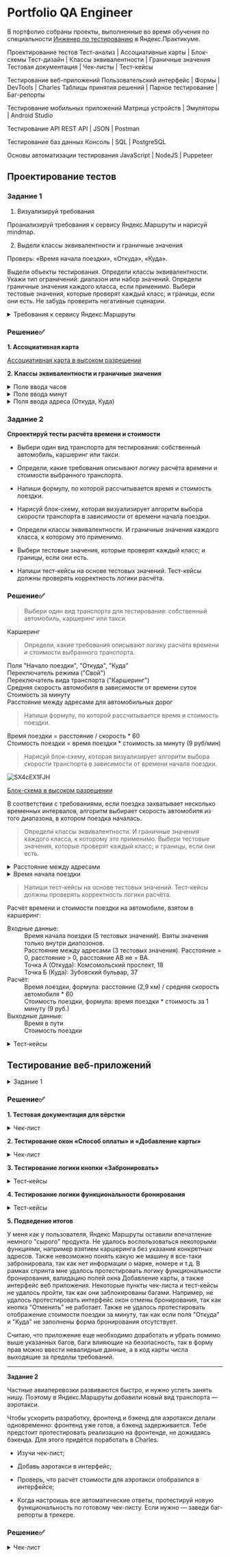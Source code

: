 # Portfolio QA Engineer 
В портфолио собраны проекты, выполненные во время обучения по специальности [Инженер по тестированию](https://practicum.yandex.ru/qa-engineer/) в Яндекс.Практикуме.

Проектирование тестов
        Тест-анализ | Ассоциативные карты | Блок-схемы
        Тест-дизайн | Классы эквивалентности | Граничные значения
        Тестовая документация | Чек-листы | Тест-кейсы

Тестирование веб-приложений
        Пользовательский интерфейс | Формы | DevTools | Charles
        Таблицы принятия решений | Парное тестирование | Баг-репорты

Тестирование мобильных приложений
        Матрица устройств | Эмуляторы | Android Studio

Тестирование API
        REST API | JSON | Postman

Тестирование баз данных
        Консоль | SQL | PostgreSQL

Основы автоматизации тестирования
        JavaScript | NodeJS | Puppeteer
        
## Проектирование тестов

### Задание 1
1. Визуализируй требования

Проанализируй требования к сервису Яндекс.Маршруты и нарисуй mindmap.

2. Выдели классы эквивалентности и граничные значения

Проверь: «Время начала поездки», «Откуда», «Куда».

Выдели объекты тестирования.
Определи классы эквивалентности. Укажи тип ограничений: диапазон или набор значений.
Определи граничные значения каждого класса, если применимо.
Выбери тестовые значения, которые проверят каждый класс; и границы, если они есть.
Не забудь проверить негативные сценарии.
<details><summary>Требования к сервису Яндекс.Маршруты</summary>

******

Яндекс.Маршруты — сервис, который строит маршруты для транспорта разных видов. Рассчитывает время и стоимость поездки.

**Интерфейс**

В интерфейсе есть поля «Время начала поездки», «Откуда», «Куда». Переключатели режимов маршрута: оптимальный, быстрый и свой, а также переключатели видов транспорта: свой автомобиль, каршеринг, такси, самокат, велосипед и пешком.

Пользователь вводит время отправления. Чтобы построить маршрут, нужно ввести улицу и номер дома в поля «Откуда» и «Куда». В начале и конце адреса могут быть пробелы: они допустимы, но при снятии фокуса система удалит их.

**Описание работы интерфейса**

В стартовом состоянии поля «Время начала поездки», «Откуда» и «Куда» пустые. Режимы маршрутов «Оптимальный», «Быстрый и «Свой» не выбраны; панель переключения видов транспорта неактивна.

**Логика работы полей «Откуда» и «Куда»**

Если поля адреса заполнены корректно, на карте отображаются точки А и В. Если поле «Откуда» заполнено некорректно, точка А не отображается. Если поле «Куда» заполнено некорректно, точка В не отображается. При некорректном значении поле подсвечивается красным; появляется сообщение об ошибке.

Примеры тестовых адресов есть в таблице.

**Режим «Оптимальный» и «Быстрый»**

Если выбрать режим «Оптимальный» или «Быстрый», система автоматически назначит вид транспорта; построится маршрут; отобразится время и стоимость поездки. Выбрать транспорт в этих режимах нельзя — панель видов транспорта неактивна.

**Режим «Свой»**

Если выбрать режим «Свой», панель видов транспорта активна — можно переключать. Под каждый вид транспорта строится маршрут; рассчитывается время и стоимость поездки.

Если сменить вид транспорта или поменять значение в любом поле, маршрут перестроится; время и стоимость поездки пересчитается.

**Ограничения**

| Элементы системы    | Требования         |         
| -------------           |:------------------ | 
| Поле ввода часов        | Формат 24 часа. Нули перед однозначным числом обязательны. Корректны только целые числа от 0 до 23 включительно. При некорректном вводе подсвечивается красным, ошибка «Вы ввели некорректное время».| 
| Поле ввода минут        | Только целые числа. Нули перед однозначным числом обязательны. При некорректном вводе подсвечивается красным, ошибка «Вы ввели некорректное время».| 
| Поле ввода адреса       | Только русские буквы, цифры, пробел, тире, точка, запятая. Длина не более 50 символов. Пробелы до и после адреса удаляются при снятии фокуса. При некорректном вводе подсвечивается красным, ошибка «Вы ввели некорректный адрес». |  
| Переключатели режима    | Оптимальный, Быстрый и Свой. Состояние каждого переключателя — активен, выбран.  |
| Переключатели видов транспорта   | Пешком, самокат, велосипед, каршеринг, такси, собственный автомобиль. Состояние каждого переключателя — активен, неактивен, выбран.  |

**Макеты**

![image](https://user-images.githubusercontent.com/115216040/208859806-ecf4f01c-8a40-4383-901b-eb735727c6d2.png)

![image](https://user-images.githubusercontent.com/115216040/208859898-d2149905-f7e2-4c79-b4b6-c1afe180d61a.png)

**Логика расчета**

Система получает данные о начале поездки, точке А и точке В. После этого рассчитывает продолжительность и стоимость поездки по определённому алгоритму.

![image](https://user-images.githubusercontent.com/115216040/208860045-f5f66ebe-f361-4908-8838-422f0658fbea.png)

Расстояние, скорость и стоимость за минуту или километр можно получить из таблиц. Этих данных достаточно, чтобы рассчитать время и стоимость поездки для каждого вида транспорта.

|Вид транспорта	 |Как расчитать время	|Стоимость на км|
|:---------------|:-------------------|:-----------------|
|Пешком	         |Средняя скорость 4 км/ч	|0 р / км|
|Шеринг самокатов	|Средняя скорость	|10 км/ч|
|Шеринг велосипедов|	Средняя скорость|	12 км/ч|
|Каршеринг| см. Таблицу «Средняя скорость автомобиля»	|9 р / мин|
|Такси| см. Таблицу «Средняя скорость такси»|	11 р / мин|
|Собственное авто|	см. Таблицу «Средняя скорость автомобиля»| 20 р / км|

Средняя скорость автомобиля

|Время суток	|Средняя скорость автомобиля|
|:------------|:--------------------------|
|00:01-08:00| 45 км/ч|
|08:01-12:00|	30 км/ч|
|12:01-18:00|	40 км/ч|
|18:01-22:00|	25 км/ч|
|22:01-00:00|	45 км/ч|

Средняя скорость такси с учётом движения по выделенным полосам

|Время суток	|Средняя скорость такси|
|:------------|:---------------------|
|00:01-08:00	|50 км/ч|
|08:01-12:00	|35 км/ч|
|12:01-18:00	|42 км/ч|
|18:01-22:00	|30 км/ч|
|22:01-00:00	|50 км/ч|

Матрица расстояний между адресами для автомобильных дорог, в километрах

|Адрес|	Усачева, 3	|Комсомольский проспект, 18	|Зубовский бульвар, 37	|М. Пироговская, 25	|Хамовнический Вал, 34	|Фрунзенская набережная, 46	|3-я Фрунзенская улица, 12|
|:----|:------------|:--------------------------|:----------------------|:------------------|:----------------------|:--------------------------|:-----------------------|
|Усачева, 3|	0|	1,4|	1,5|	0,89|	2,6|	2,6|	2,6|
|Комсомольский проспект, 18|	1,4|	0	|2,9|	2,3|	2,3|	2,3|	2,3|
|Зубовский бульвар, 37|	1,4|	1,5|	0|	1,9|	3,8|	3|	3,3|
|М. Пироговская, 25|	1,5|	3|	2,4|	0|	1,2|	3,4|	2,3|
|Хамовнический Вал, 34|	1,5|	3,7|	3,7|	1,2|	0|	1,7|	1,7|
|Фрунзенская набережная, 46|	3,2|	3,9|	4,7|	2,7|	1,7|	0|	2,2|
|3-я Фрунзенская улица, 12|	1,4|	2,4|	3,5|	2,3|	1,4|	1,3|	0|

Матрица расстояний между адресами для пешеходов, в километрах

|Адрес|	Усачева, 3	|Комсомольский проспект, 18	|Зубовский бульвар, 37	|М. Пироговская, 25	|Хамовнический Вал, 34	|Фрунзенская набережная, 46	|3-я Фрунзенская улица, 12|
|:----|:------------|:--------------------------|:----------------------|:------------------|:----------------------|:--------------------------|:-----------------------|
|Усачева, 3|	0|	0,96|	1,4|	0,91|	1,4|	1,7|	1,1|
|Комсомольский проспект, 18|	1|	0	|1,3|	1,9|	2|	1,7|	1,2|
|Зубовский бульвар, 37|	1,4|	1,3|	0|	1,9|	2,7|	2,7|	2,3|
|М. Пироговская, 25|	0,91|	1,9|	1,9|	0|	0,75|	1,5|	1,2|
|Хамовнический Вал, 34|	1,4|	2|	2,7|	0,75|	0|	1,4|	1,2|
|Фрунзенская набережная, 46|	1,7|	1,7|	2,7|	1,5|	1,4|	0|	0,57|
|3-я Фрунзенская улица, 12|	1,1|	1,2|	2,3|	1,2|	1,2|	0,57|	0|

Обрати внимание: для подсчёта времени и стоимости маршрута тебе доступны таблицы со скоростью движения разных видов транспорта. Они показывают скорость движения автомобиля в разное время суток. Если ты берёшь такие тестовые значения, что поездка захватывает несколько временных интервалов, алгоритм выбирает скорость автомобиля из того диапазона, в котором поездка началась.

![image](https://user-images.githubusercontent.com/115216040/208866691-a473a31a-95e2-409d-9e6b-7e5d8ba9f0fe.png)

***
</details>

### Решение:white_check_mark:

**1. Ассоциативная карта**

[Ассоциативная карта в высоком разрешении](https://miro.com/app/board/uXjVPPRjZYw=/?share_link_id=798311942070)

**2. Классы эквивалентности и граничные значения** 

<details><summary>Поле ввода часов</summary>

**************

Вводимые значения 

| Название класса       | Границы               | Тестовые данные внутри класса| Тестовые данные на границах|
| :---------------------|:----------------------|:-----------------------------|:---------------------------|
| Целые числа от 0 до 9 | 0, 9                  |5                             | 0 <br/> 9 <br/> -1 <br/> 1 <br/> 8 <br/> 10|
| Целые числа от 10 до 23| 10, 23               |16                            |~~10~~ <br/> 23 <br/> ~~9~~ <br/> 11 <br/> 22 <br/> ~~24~~  |
| Целые числа от 24     | 24                    |57                            |24 <br/> ~~23~~ <br/> 25    |

Длина поля 

| Название класса       | Границы               | Тестовые данные внутри класса| Тестовые данные на границах|
| :---------------------|:----------------------|:-----------------------------|:---------------------------|
| 0  символов           |                       |пустой ввод                   | ~~0 символов - пустой ввод~~ <br/> ~~1 символ - 5~~|
| 1-2 символа           | 1, 2                   |~~2 символа - 15~~                | ~~0 символов - пустой ввод~~ <br/> ~~1 символ - 9~~ <br/> ~~2 символа - 15~~ <br/> ~~3 символа -123~~|
| 3 и более символов    | 3                     |25 символов - 1234567891234567891234567|3 символа -123 <br/> ~~2 символа - 15~~ <br/> 4 символа - 1234|

Обязательность заполнения

| Название класса       | Границы               | Тестовые данные внутри класса| Тестовые данные на границах|
| :---------------------|:----------------------|:-----------------------------|:---------------------------|
| Поле заполнено        |                       |~~16~~                            |                            |
| Поле не заполнено     |                       |~~пустой ввод~~                   |                            |

Негативные проверки

| Название класса       | Тестовые данные внутри класса| 
| :---------------------|:-----------------------------|
| Спец.символы          |@                             |                            
| Буквы                 |два                           |                            
| Дробные числа с запятой|1,5                            |                            
| Дробные числа с точкой |2.2                            |                          
| Дробные числа через /|1/6                           |      
| Отрицательные числа|~~-1~~                          |      


~~Зачёркнутые~~ значения - оптимизация проверок
</details>

<details><summary>Поле ввода минут</summary>

**************

Вводимые значения 

| Название класса       | Границы               | Тестовые данные внутри класса| Тестовые данные на границах|
| :---------------------|:----------------------|:-----------------------------|:---------------------------|
| Целые числа от 0 до 9 | 0, 9                  |5                             | 0 <br/> 9 <br/> -1 <br/> 1 <br/> 8 <br/> 10|
| Целые числа от 10 до 59| 10, 59               |45                           |~~10~~ <br/> 59 <br/> ~~9~~ <br/> 11 <br/> 58 <br/> ~~60~~  |
| Целые числа от 60     | 60                    |85                          |60 <br/> ~~59~~ <br/> 61    |

Длина поля 

| Название класса       | Границы               | Тестовые данные внутри класса| Тестовые данные на границах|
| :---------------------|:----------------------|:-----------------------------|:---------------------------|
| 0  символов           |                       |пустой ввод                   | ~~0 символов - пустой ввод~~ <br/> ~~1 символ - 5~~|
| 1-2 символа           | 1, 2                   |~~2 символа - 35~~                | ~~0 символов - пустой ввод~~ <br/> ~~1 символ - 9~~ <br/> ~~2 символа - 15~~ <br/> ~~3 символа -123~~|
| 3 и более символов    | 3                     |25 символов - 1234567891234567891234567|3 символа -153 <br/> ~~2 символа - 15~~ <br/> 4 символа - 1534|

Обязательность заполнения

| Название класса       | Границы               | Тестовые данные внутри класса| Тестовые данные на границах|
| :---------------------|:----------------------|:-----------------------------|:---------------------------|
| Поле заполнено        |                       |~~15~~                            |                            |
| Поле не заполнено     |                       |~~пустой ввод~~                   |                            |

Негативные проверки

| Название класса       | Тестовые данные внутри класса| 
| :---------------------|:-----------------------------|
| Спец.символы          |@                             |                            
| Буквы                 |два                            |                            
| Дробные числа с запятой|1,5                            |                            
| Дробные числа с точкой |2.2                            |                          
| Дробные числа через /|1/6                           |   
| Отрицательные значения|~~-5~~                           | 

~~Зачёркнутые~~ значения - оптимизация проверок
</details>
<details><summary>Поля ввода адреса (Откуда, Куда)</summary>

*************

Вводимые значения

| Название класса       | Границы               | Тестовые данные внутри класса| Тестовые данные на границах|
| :---------------------|:----------------------|:-----------------------------|:---------------------------|
| Строка с русскими буквами |                  |Ленина                             | |
| Строка с цифрами          |                  |Ленина12                          | |
| Строка с точкой           |                  |Ленина.                        |  |
| Строка с тире           |                  |Ленина-                      |  |
| Строка с запятой           |                  |Ленина,                     |  |
| Строка с пробелом в начале          |                  |" Ленина"                        |  |
| Строка с пробелом в конце          |                  |"Ленина "                        |  |
| Строка с пробелом в середине          |                  |Ленина Ленина                      |  |
| Строка с буквами другого алфавита         |                  |Lenina                      |  |
| Строка с неразрешенными спец.символами          |                  |Ленина@                        |  |
| Строка с дробью         |                  |Ленина1/2                       |  |
| Пустая строка         |                  |пустой ввод                        |  |
| Строка заполненная пробелами          |                  |"   "                        |  |

Длина поля

| Название класса       | Границы               | Тестовые данные внутри класса| Тестовые данные на границах|
| :---------------------|:----------------------|:-----------------------------|:---------------------------|
| от 1 до 50  символов           | 1, 50                     |~~6 символов - Ленина~~                 | 1 символ - Л <br/> 50 символов - ЛенинаЛенинаЛенинаЛенинаЛенинаЛенинаЛенинаЛенинаЛе <br/> ~~0 символов - пустой ввод~~ <br/> 2 символа - Ле <br/> 49 символов - ЛенинаЛенинаЛенинаЛенинаЛенинаЛенинаЛенинаЛенинаЛ <br/> 51 символ - ЛенинаЛенинаЛенинаЛенинаЛенинаЛенинаЛенинаЛенинаЛен|
| 51 символ и более          | 51                   |60 символов - ЛенинаЛенинаЛенинаЛенинаЛенинаЛенинаЛенинаЛенинаЛенинаЛенина|~~51 символ - ЛенинаЛенинаЛенинаЛенинаЛенинаЛенинаЛенинаЛенинаЛен~~ <br/> ~~50 символов - ЛенинаЛенинаЛенинаЛенинаЛенинаЛенинаЛенинаЛенинаЛе~~ <br/> 52 символа - ЛенинаЛенинаЛенинаЛенинаЛенинаЛенинаЛенинаЛенинаЛени|
| 0 символов    |                    |~~0 символов - пустой ввод~~||

Обязательность заполнения

| Название класса       | Границы               | Тестовые данные внутри класса| Тестовые данные на границах|
| :---------------------|:----------------------|:-----------------------------|:---------------------------|
| Поле заполнено        |                       |~~Ленина~~                            |                            |
| Поле не заполнено     |                       |~~пустой ввод~~                   |                            |

~~Зачёркнутые~~ значения - оптимизация проверок
</details>

### Задание 2

**Спроектируй тесты расчёта времени и стоимости**

* Выбери один вид транспорта для тестирования: собственный автомобиль, каршеринг или такси. <br/>
* Определи, какие требования описывают логику расчёта времени и стоимости выбранного транспорта. <br/>
* Напиши формулу, по которой рассчитывается время и стоимость поездки.

* Нарисуй блок-схему, которая визуализирует алгоритм выбора скорости транспорта в зависимости от времени начала поездки.

* Определи классы эквивалентности. И граничные значения каждого класса, к которому это применимо.

* Выбери тестовые значения, которые проверят каждый класс; и границы, если они есть.

* Напиши тест-кейсы на основе тестовых значений. Тест-кейсы должны проверять корректность логики расчёта.

### Решение:white_check_mark:

> Выбери один вид транспорта для тестирования: собственный автомобиль, каршеринг или такси.

Каршеринг

> Определи, какие требования описывают логику расчёта времени и стоимости выбранного транспорта.

Поля "Начало поездки", "Откуда", "Куда" <br/>
Переключатель режима ("Свой") <br/>
Переключатель вида транспорта ("Каршеринг") <br/>
Средняя скорость автомобиля в зависимости от времени суток <br/>
Стоимость за минуту <br/>
Расстояние между адресами для автомобильных дорог

> Напиши формулу, по которой рассчитывается время и стоимость поездки. 

Время поездки = расстояние / скорость * 60 <br/>
Стоимость поездки = время поездки * стоимость за минуту (9 руб/мин)

> Нарисуй блок-схему, которая визуализирует алгоритм выбора скорости транспорта в зависимости от времени начала поездки.

![SX4cEX1FJH](https://user-images.githubusercontent.com/115216040/208908005-668f5530-b5b8-4f19-814c-e4ec5ec4ff73.png)

[Блок-схема в высоком разрешении](https://miro.com/app/board/uXjVPOvxRY8=/?share_link_id=68226853060)

В соответствии с требованиями, если поездка захватывает несколько временных интервалов, алгоритм выбирает скорость автомобиля из того диапазона, в котором поездка началась.

> Определи классы эквивалентности. И граничные значения каждого класса, к которому это применимо. Выбери тестовые значения, которые проверят каждый класс; и границы, если они есть.

<details><summary>Расстояние между адресами</summary>

| Название класса       | Границы               | Тестовые данные внутри класса| Тестовые данные на границах|
| :---------------------|:----------------------|:-----------------------------|:---------------------------|
| Расстояние > 0 и <br/> AB не = BA |               |Комсомольский проспект, 18 - Зубовский бульвар, 37 <br/> Зубовский бульвар, 37 - Комсомольский проспект, 18                          | |
|Расстояние = 0|                |Зубовский бульвар, 37 - Зубовский бульвар, 37                          | |

</details>

<details><summary>Время начала поездки</summary>

| Название класса       | Границы               | Тестовые данные внутри класса| Тестовые данные на границах|
| :---------------------|:----------------------|:-----------------------------|:---------------------------|
| 00:01 - 08:00 |   [00:01; 08:00]               |04:15                            |00:01 <br/> 08:00 <br/> 00:00 <br/> 00:02 <br/> 07:59 <br/> ~~08:01~~ |
| 08:01 - 12:00         | [08:01; 12:00]                 |10:30                          | 08:01 <br/> 12:00 <br/> ~~08:00~~ <br/> 08:02 <br/> 11:59 <br/> 12:01|
| 12:01-18:00         |  [12:01; 18:00]                |16:45                        |~~12:01~~ <br/> 18:00 <br/> ~~12:00~~ <br/> 12:02 <br/> 17:59 <br/> 18:01 |
| 18:01-22:00          |  [18:01; 22:00]                |20:05                     |~~18:01~~ <br/> ~~22:00~~ <br/> ~~18:00~~ <br/> 18:02 <br/> 21:59 <br/> 22:01  |
| 22:01-00:00          | [22:01; 00:00]             |23:15                     |~~22:01~~ <br/> ~~00:00~~ <br/> 22:00 <br/> 22:02 <br/> 23:59 <br/> ~~00:01~~ |

~~Зачёркнутые~~ значения - оптимизация проверок

</details> 

> Напиши тест-кейсы на основе тестовых значений. Тест-кейсы должны проверять корректность логики расчёта.

Расчёт времени и стоимости поездки на автомобиле, взятом в каршеринг:
   
   <dl>
  <dt>Входные данные:</dt>
  <dd>Время начала поездки (5 тестовых значений). Взяты значения только внутри диапозонов. <br/>
   Расстояние между адресами (3 тестовых значения). Расстояние = 0, расстояние > 0, расстояние AB не = BA. <br/>
   Точка А (Откуда): Комсомольский проспект, 18 <br/>
   Точка Б (Куда): Зубовский бульвар, 37 <br/> </dd>

  <dt>Расчёт:</dt>
  <dd>Время поездки, формула: расстояние (2,9 км) / средняя скорость автомобиля * 60 <br/>
   Стоимость поездки, формула: время поездки * стоимость за 1 минуту (9 руб.)</dd>
   
   <dt>Выходные данные: </dt>
  <dd>Время в пути <br/>
   Стоимость поездки</dd>
</dl>

   
<details><summary>Тест-кейсы</summary>

| id тест-кейса | Название тест-кейса| Предусловия | Описание шагов | ОР                        | 
|:------------- |:------------------|:-------------|:-----------------|:-------------------------|
| t-1| Время движения и стоимость поездки автомобиля, взятого в каршеринг, в Яндекс.Маршрутах при времени начала движения - 18:01-22:00 |Открыть сервис Яндекс.Маршруты| 1. Ввести время начала поездки - 20:05 <br/> 2. Ввести в поле "Откуда" Комсомольский проспект, 18 <br/> 3. Ввести в поле "Куда" Зубовский бульвар, 37 <br/> 4. Выбрать маршрут "Свой" <br/> 5. Выбрать вид транспорта "Каршеринг" |На экране отображается: <br/> Время движения - 7 минут; <br/> Стоимость поездки - 63 руб.
|t-2     |Время движения и стоимость поездки автомобиля, взятого в каршеринг, в Яндекс.Маршрутах при времени начала движения - 22:01 - 00:00 | Открыть сервис Яндекс.Маршруты |1. Ввести время начала поездки - 23:15 <br/> 2. Ввести в поле "Откуда" Комсомольский проспект, 18 <br/> 3. Ввести в поле "Куда" Зубовский бульвар, 37 <br/> 4. Выбрать маршрут "Свой" <br/> 5. Выбрать вид транспорта "Каршеринг"|На экране отображается: <br/> Время движения - 4 минуты; <br/> Стоимость поездки - 36 руб.|
| t-3| Время движения и стоимость поездки автомобиля, взятого в каршеринг, в Яндекс.Маршрутах при времени начала движения - 00:01 - 08:00 |Открыть сервис Яндекс.Маршруты| 1. Ввести время начала поездки - 04:15 <br/> 2. Ввести в поле "Откуда" Комсомольский проспект, 18 <br/> 3. Ввести в поле "Куда" Зубовский бульвар, 37 <br/> 4. Выбрать маршрут "Свой" <br/> 5. Выбрать вид транспорта "Каршеринг" |На экране отображается: <br/> Время движения - 4 минуты; <br/> Стоимость поездки - 36 руб.|
| t-4| Время движения и стоимость поездки автомобиля, взятого в каршеринг, в Яндекс.Маршрутах при времени начала движения - 08:01 - 12:00 |Открыть сервис Яндекс.Маршруты| 1. Ввести время начала поездки - 10:30 <br/> 2. Ввести в поле "Откуда" Комсомольский проспект, 18 <br/> 3. Ввести в поле "Куда" Зубовский бульвар, 37 <br/> 4. Выбрать маршрут "Свой" <br/> 5. Выбрать вид транспорта "Каршеринг" |На экране отображается: <br/> Время движения - 6 минут; <br/> Стоимость поездки - 54 руб.|
| t-5| Время движения и стоимость поездки автомобиля, взятого в каршеринг, в Яндекс.Маршрутах при времени начала движения - 12:01 - 18:00 |Открыть сервис Яндекс.Маршруты| 1. Ввести время начала поездки - 20:05 <br/> 2. Ввести в поле "Откуда" Комсомольский проспект, 18 <br/> 3. Ввести в поле "Куда" Зубовский бульвар, 37 <br/> 4. Выбрать маршрут "Свой" <br/> 5. Выбрать вид транспорта "Каршеринг" |На экране отображается: <br/> Время движения - 5 минут; <br/> Стоимость поездки - 45 руб.|
| t-6| Время движения и стоимость поездки автомобиля, взятого в каршеринг, в Яндекс.Маршрутах при указании в полях "Откуда" и "Куда" одного и того же адреса |Открыть сервис Яндекс.Маршруты| 1. Ввести время начала поездки - 20:05 <br/> 2. Ввести в поле "Откуда" Зубовский бульвар, 37 <br/> 3. Ввести в поле "Куда" Зубовский бульвар, 37 <br/> 4. Выбрать маршрут "Свой" <br/> 5. Выбрать вид транспорта "Каршеринг" |На экране отображается: <br/> Время движения - 0 минут; <br/> Стоимость поездки - 0 руб.|
| t-7| Время движения и стоимость поездки автомобиля, взятого в каршеринг, в Яндекс.Маршрутах при перемене местами значений в полях "Откуда" и "Куда", в случаях, когда расстояние туда и обратно не совпадают |Открыть сервис Яндекс.Маршруты| 1. Ввести время начала поездки - 20:05 <br/> 2. Ввести в поле "Откуда" Зубовский бульвар, 37 <br/> 3. Ввести в поле "Куда" Комсомольский проспект, 18 <br/> 4. Выбрать маршрут "Свой" <br/> 5. Выбрать вид транспорта "Каршеринг" |На экране отображается: <br/> Время движения - 4 минуты; <br/> Стоимость поездки - 36 руб.|
</details>

## Тестирование веб-приложений

<details><summary>Задание 1</summary>


**1. Проанализируй [макеты](https://www.figma.com/file/42mNwme0cBfZwNZUIcN1mh/%D0%AF%D0%BD%D0%B4%D0%B5%D0%BA%D1%81.%D0%9C%D0%B0%D1%80%D1%88%D1%80%D1%83%D1%82%D1%8B?node-id=2%3A18586) и [требования](https://praktikum.notion.site/07f02ccc272e494db6501def032e9258) к каршерингу.**

Если требования и макеты не сходятся — ориентируйся на требования.

**2. Подготовь тестовую документацию, чтобы проверить вёрстку формы бронирования и навигационной карты.**

Внимательно изучи макеты каршеринга в Figma — вкладка «Marshruti car sharing».
        
Составь чек-лист, по которому будешь тестировать вёрстку формы бронирования и навигационной карты.

Выбери только один тариф. Например, «Роскошный».

Валидацию полей, а также вёрстку окон «Добавление прав», «Способ оплаты», «Добавление карты» тестировать не нужно.

**3. Подготовь тестовую документацию, чтобы проверить логику работы.**

Проанализируй требования к функциональности каршеринга.
        
Составь чек-лист, по которому будешь проверять функциональность окон «Способ оплаты» и «Добавление карты». 

Подготовь тест-кейсы:
        
* На логику работы кнопки «Забронировать» — см. пункт требований «Кнопка “Забронировать”».
        
* На логику функциональности бронирования — см. пункт требований «Бронь машины»
        
> Обрати внимание:

* На кнопке «Забронировать» указаны расстояние и время в пути. Например: «Маршрут составит 3 км и займёт 4 мин». Тебе не нужно проверять, правильно ли рассчитаны эти данные.
* Таймер, который отсчитывает время бесплатного ожидания, тестировать также не нужно.

**4. Протестируй приложение и заведи баг-репорты**

Протестируй функциональность каршеринга по чек-листам и тест-кейсам, которые тебе удалось спроектировать ранее. Времени на проверку осталось мало, поэтому используй только две конфигурации окружения:
        
* Яндекс.Браузер при разрешении экрана 800x600;
* Firefox при разрешении экрана 1920x1080.
        
Тестирование вёрстки нужно провести в обоих окружениях. Логику приложения достаточно проверить в одном окружении.

Когда будешь тестировать, отмечай результаты выполнения проверок: PASSED, FAILED или SKIPPED (англ. «пропущен»). 
        
Если тест со статусом FAILED —заведи баг-репорты в YouTrack. Не забудь вписать ID в соответствующую таблицу результатов.
> Обрати внимание:

В требованиях сказано, что после заполнения поля «Добавить права» включается таймер на 30 секунд. В текущей реализации его нет. Разработчики специально передали тестовый стенд: так тебе не придётся ждать каждый раз, когда выполняешь проверку.

**5. Подведение итогов**

Представь, что тебе нужно рассказать команде о статусе протестированной части продукта:

* Какое впечатление оставил у тебя сервис как у пользователя?
* Расскажи, что именно тебе удалось протестировать в нескольких предложениях.
* Подведи итоги тестирования: например, тебе удалось провести все тесты и найти несколько багов. Приложи ссылки на них, чтобы коллеги могли их быстро открыть и посмотреть.
* Сделай вывод: как ты думаешь, можно ли отдать такой продукт пользователям, или его нужно доработать. Помни, тестировщик даёт рекомендации, а итоговое решение принимает команда менеджеров.
</details>

### Решение:white_check_mark:

**1. Тестовая документация для вёрстки**
<details><summary>Чек-лист</summary>

| №     | Описание проверки              | Статус <br/> Яндекс.Браузер, 800x600|Статус <br/> Firefox, 1920x1080|Ссылка на баг-репорт|
|:-----:|:----------------------|:----------------------------------|:------------------------------------|:-------------|
| 1| Стартовое состояние формы бронирования - выбран тариф Повседневный, поля «Добавить права» и «Способ оплаты» пустые|:white_check_mark:PASSED|:white_check_mark:PASSED |
| 2| Для выбора доступно три тарифа: Повседневный, Походный, Роскошный|:white_check_mark:PASSED| :white_check_mark:PASSED|
| 3| Элемент тарифа состоит из иконки автомобиля, названия тарифа, цены|:white_check_mark:PASSED| :white_check_mark:PASSED|
| 4| Выбранный тариф подсвечивается серым|:white_check_mark:PASSED| :white_check_mark:PASSED|
| 5| Надписи выбранного элемента меняется с серого на черный|:white_check_mark:PASSED| :white_check_mark:PASSED|
| 6| Надписи не выходят за границы элемента|:white_check_mark:PASSED| :white_check_mark:PASSED|
| 7| В элементах тарифов нет орфографических ошибок |:white_check_mark:PASSED| :white_check_mark:PASSED|
| 8|В левом верхнем углу формы бронирования располагается белая стрелка в сером кружке для перехода обратно к выбору режима |:x:FAILED| :x:FAILED| [BUG-1](https://vladazakharova.youtrack.cloud/issue/S2-11)
| 9| Под панелью выбора тарифов расположен блок с деталями тарифа и информацией о ближайшей машине|:white_check_mark:PASSED| :white_check_mark:PASSED|
| 10| Вверху блока с деталями, по середине, расположен заголовок - название марки машины - BMW 750, цвет черный, шрифт жирный |:white_check_mark:PASSED|:white_check_mark:PASSED|
| 11| Под названием марки машины, по середине, расположено описание тарифа "Просто по делам, ничего лишнего", цвет надписи черный|:white_check_mark:PASSED|:white_check_mark:PASSED|
| 12|Под описанием тарифа, по середине, расположена информация о времени в пути от пункта «Откуда» до машины и времени бесплатного ожидания, "4 мин • 15 мин бесплатного ожидания", цвет текста серый, шрифт меньше чем у описания тарифа|:x:FAILED| :x:FAILED| [BUG-2](https://vladazakharova.youtrack.cloud/issue/S2-2)|
| 13|Рядом с временем в пути до машины, слева, находится серая картинка человечка, размер картинки равен размеру текста |:x:FAILED| :x:FAILED| [BUG-3](https://vladazakharova.youtrack.cloud/issue/S2-3)|       
| 14|Информация о времени в пути и о времени бесплатного ожидания разделена жирной серой точкой между ними |:x:FAILED| :x:FAILED| [BUG-4](https://vladazakharova.youtrack.cloud/issue/S2-4 )|
| 15| Под информацией о времени в пути и временем бесплатного ожидания, по середине, располагается изображение машины серого цвета, изображении не менее 1/3 блока с информацией о тарифе|:white_check_mark:PASSED| :white_check_mark:PASSED|
| 16| Под изображением машины, по середине, расположена информация о доп. параметрах, цвет текста серый, шрифт такой же как у информации о времени в пути до машины и времени бесплатного ожидания|:white_check_mark:PASSED| :white_check_mark:PASSED|
| 17| Для тарифа Повседневный в доп. параметрах отображаются "видеорегистратор • зарядка для телефона"|:white_check_mark:PASSED| :white_check_mark:PASSED|
| 18|Доп. параметры расположены в одну строчку и разделены серой жирной точкой |:x:FAILED| :x:FAILED| [BUG-5](https://vladazakharova.youtrack.cloud/issue/S2-5)|
| 19|Текстовая информация не выходит за границы блока с деталями тарифа  |:white_check_mark:PASSED| :white_check_mark:PASSED|
| 20|В блоке нет орфографических ошибок |:white_check_mark:PASSED| :white_check_mark:PASSED| 
| 21|Информация о времени в пути и о времени бесплатного ожидания разделена жирной серой точкой между ними |:white_check_mark:PASSED| :x:FAILED| [BUG-6](https://vladazakharova.youtrack.cloud/issue/S2-6)|
| 22|На карте автоматически выбрана машина, которая находится ближе всего к пользователю, иконка ближайшей машины увеличивается|:x:FAILED| :x:FAILED| [BUG-7](https://vladazakharova.youtrack.cloud/issue/S2-7)|
| 23|Над иконкой ближайшей машины появляется чёрная плашка с маркой машины|:x:FAILED| :x:FAILED| [BUG-8](https://vladazakharova.youtrack.cloud/issue/S2-9)|
| 24| Остальные свободные машины продолжают отображаться на карте в виде иконок автомобилей|:white_check_mark:PASSED| :white_check_mark:PASSED|
| 25| На карте отображаются автомобили всех тарифов|:white_check_mark:PASSED| :white_check_mark:PASSED|
| 26|Пользователь может выбрать машину на карте, при нажатии на иконку, она увеличивается, над ней появляется чёрная плашка с маркой, а на левой панели — обновлённая информация о машине|:x:FAILED| :x:FAILED| [BUG-9](https://vladazakharova.youtrack.cloud/issue/S2-8)|
| 27|Иконки машин направлены в разные стороны|:x:FAILED| :x:FAILED| [BUG-10](https://vladazakharova.youtrack.cloud/issue/S2-10)|
| 28| Иконки машин расположены обособленно относительно других элементов на карте, расположены на дорогах |:white_check_mark:PASSED| :white_check_mark:PASSED|
| 29| На карте маршрут отображен фиолетовой линией от красной точкой А до синей точки В|:white_check_mark:PASSED| :white_check_mark:PASSED|
| 30| Под блоком с деталями тарифа расположено поле «Добавить права», цвет текста Добавить права - серый |:white_check_mark:PASSED| :white_check_mark:PASSED|
| 31| Текст поля не выходит за его границы |:white_check_mark:PASSED| :white_check_mark:PASSED|
| 32|В правом углу поля Добавить права размещена кнопка ">" |:x:FAILED| :x:FAILED| [BUG-11](https://vladazakharova.youtrack.cloud/issue/S2-12)|
| 33|Если документы прошли верификацию, рамка поля подсвечивается зелёным, у правого края внутри поля появляется зелёная галочка |:x:FAILED| :x:FAILED| [BUG-12](https://vladazakharova.youtrack.cloud/issue/S2-13 )|
| 34|Если документы не прошли верификацию, рамка поля подсвечивается красным, у правого края внутри поля появляется красный крестик |:fast_forward:SKIPPED| :fast_forward:SKIPPED| [BUG-13](https://vladazakharova.youtrack.cloud/issue/S2-14)|
| 35| Под полем Добавить права расположено поле "Способ оплаты", текст "Способ оплаты" черного цвета |:white_check_mark:PASSED| :white_check_mark:PASSED|
| 36| В правой половине поля "Способ оплаты" расположен серый текст "Добавить", иконка банковской карты и черная стрелка, направленная вправо ">"|:white_check_mark:PASSED| :white_check_mark:PASSED|
| 37| Текст не выходит за границы поля |:white_check_mark:PASSED| :white_check_mark:PASSED|
| 38| В надписях кнопки нет орфографических ошибок|:white_check_mark:PASSED| :white_check_mark:PASSED|
| 39| Если карта уже добавлена текст меняется с "Добавить" на "Карта", цвет текста серый|:white_check_mark:PASSED| :white_check_mark:PASSED|
| 40| Под полем Способ оплаты располагается выпадающий список Требования к заказу, цвет текста серый, в правом углу элемента расположена стрелка (если список закрыт стрелка направлена вниз, если открыт стрелка направлена вверх)|:white_check_mark:PASSED| :white_check_mark:PASSED|
| 41|Список свёрнут, если выбран тариф по умолчанию — «Повседневный» |:x:FAILED| :x:FAILED| [BUG-14](https://vladazakharova.youtrack.cloud/issue/S2-15)|
| 42| Панель Требования к заказу можно скроллить|:white_check_mark:PASSED| :white_check_mark:PASSED|
| 43| Для тарифа Повседневный текст доп. параметра "Зарядка для телефона", цвет текста черный, чек бокс выключен, выключенный чек бокс серого цвета, кнопка в левой части чек бокса|:white_check_mark:PASSED| :white_check_mark:PASSED|
| 44| В блоке Требования к заказу нет орфографических ошибок |:white_check_mark:PASSED| :white_check_mark:PASSED|
| 45| Текст блока не выходит за границы|:white_check_mark:PASSED| :white_check_mark:PASSED|
| 46| Включенный чек бокс синего цвета, кнопка перемещена в правую часть чекбокса|:white_check_mark:PASSED| :white_check_mark:PASSED|
| 47| Чекбокс и описание — на одном уровне|:white_check_mark:PASSED| :white_check_mark:PASSED|
| 48| В выпадающем списке, под выбором доп. параметра расположено поле для перехода к другому тарифу|:white_check_mark:PASSED| :white_check_mark:PASSED|
| 49|Содержимое текста кнопки для перехода к другому тарифу: <br/> Светомузыка, цвет текста черный <br/> Доступно в тарифе "Роскошный", цвет текста серый|:x:FAILED| :x:FAILED| [BUG-15](https://vladazakharova.youtrack.cloud/issue/S2-16)|
| 50| При нажатии на поле со сменой тарифа, тариф меняется на Роскошный |:white_check_mark:PASSED| :white_check_mark:PASSED|
| 51| Кнопка Забронировать закреплена в левом нижнем углу экрана |:white_check_mark:PASSED| :white_check_mark:PASSED|
| 52| Цвет кнопки Забронировать синий, цвет текста внутри белый, текст выровнен посередине |:white_check_mark:PASSED| :white_check_mark:PASSED|
| 53| Текст кнопки не выходит за ее границы  |:white_check_mark:PASSED| :white_check_mark:PASSED|
| 54| В тексте кнопки нет орфографических ошибок |:white_check_mark:PASSED| :white_check_mark:PASSED|
| 55| Если пользователь корректно заполнил все поля и нажал кнопку «Забронировать», в центре экрана появится окно с заголовком «Машина забронирована»|:white_check_mark:PASSED| :white_check_mark:PASSED|
| 56| Форма не просвечивает и не отображает другие элементы интерфейса находящиеся за ней|:x:FAILED| :white_check_mark:PASSED|[BUG-16](https://vladazakharova.youtrack.cloud/issue/S2-17)|
| 57|Текст заголовка «Машина забронирована» черный, шрифт жирный|:x:FAILED| :x:FAILED| [BUG-17](https://vladazakharova.youtrack.cloud/issue/S2-18)|
| 58| Под заголовком расположен текст "Бесплатное ожидание" и таймер, цвет черный|:white_check_mark:PASSED| :white_check_mark:PASSED|
| 59|Под строкой с таймером расположен текст с информацией о машине, например "BMW 750 - А 011 ВС", цвет черный, шрифт жирный |:x:FAILED| :x:FAILED| [BUG-18](https://vladazakharova.youtrack.cloud/issue/S2-19)|
| 60| Под информацией о машине расположена картинка машины |:white_check_mark:PASSED| :white_check_mark:PASSED|
| 61| Под картинкой с машиной расположен серый кружок с черным крестом внутри и серой надписью под кружком "Отменить" |:white_check_mark:PASSED| :white_check_mark:PASSED|
| 62| Под значком отмены расположены: кружок цвета линии метро, адрес расположения машины и серая надпись под адресом "Адрес машины" |:white_check_mark:PASSED| :white_check_mark:PASSED|
| 63|Под информацией о расположении машины находится информационный значок ℹ️ в кружке, текст "Еще про поездку" цвет черный, под текстом "Еще про поездку" находится информация о стоимости "Стоимость - ... ₽" |:x:FAILED| :x:FAILED| [BUG-19](https://vladazakharova.youtrack.cloud/issue/S2-20)|
| 64| Текстовая и графическая информация не выходят за рамки окна |:white_check_mark:PASSED| :white_check_mark:PASSED|
| 65| В окне с деталями бронирования нет орфографических ошибок  |:white_check_mark:PASSED| :white_check_mark:PASSED|
| 66| Если пользователь нажал на значок "Отменить" в центре экрана появится окно с текстом «Вы уверены, что хотите отменить поездку?» и кнопками "Нет" "Да" |BLOCKED|BLOCKED|[BUG-20](https://vladazakharova.youtrack.cloud/issue/S2-21)|
| 67| Цвет текста «Вы уверены, что хотите отменить поездку?» черный, шрифт жирный |BLOCKED|BLOCKED|[BUG-20](https://vladazakharova.youtrack.cloud/issue/S2-21)|
| 68| Кнопка "Нет" расположена слева, в закругленном сером прямоугольнике, цвет надписи белый |BLOCKED|BLOCKED|[BUG-20](https://vladazakharova.youtrack.cloud/issue/S2-21)|
| 69|Кнопка "Да" расположена справа на уровне кнопки "Нет", в закругленном синем прямоугольнике, цвет надписи белый|BLOCKED|BLOCKED|[BUG-20](https://vladazakharova.youtrack.cloud/issue/S2-21)|
| 70| Если пользователь нажал на кнопку "Да", то в центре экрана появится окно с текстом «Поездка отменена» и кнопка "Принято" |BLOCKED|BLOCKED|[BUG-20](https://vladazakharova.youtrack.cloud/issue/S2-21)|
| 71| Цвет надписи «Поездка отменена» черный, шрифт жирный  |BLOCKED|BLOCKED|[BUG-20](https://vladazakharova.youtrack.cloud/issue/S2-21)|   
| 72| Кнопка "Принято" расположена под надписью "Поездка отменена", по середине, в закругленном прямоугольнике синего цвета, надпись белого цвета |BLOCKED|BLOCKED|[BUG-20](https://vladazakharova.youtrack.cloud/issue/S2-21)|          
| 73| В окнах отмены бронирования нет орфографических ошибок  |BLOCKED|BLOCKED|[BUG-20](https://vladazakharova.youtrack.cloud/issue/S2-21)|          
| 74| Текст окон с информацией об отмене бронирования не выходит за рамки этих окон |BLOCKED|BLOCKED|[BUG-20](https://vladazakharova.youtrack.cloud/issue/S2-21)|          
</details>

**2. Тестирование окон «Способ оплаты» и «Добавление карты»**
<details><summary>Чек-лист</summary>

| №     | Описание проверки     | Статус <br/> Окружение: Яндекс Браузер <br/> 800x600| Ссылка на баг-репорт|
|:-----:|:----------------------|:----------------------------------               |:-------------|
| 1| При нажатии на поле Способ оплаты открывается окно Способ оплаты|:white_check_mark:PASSED|
| 2| При нажатии на кнопку Добавить карту открывается форма Добавление карты|:white_check_mark:PASSED| 
| 3| При вводе в поле Номер карты 123456789023 и в поле Код 12 кнопка "Привязать" активна|:white_check_mark:PASSED| 
| 4| При вводе в поле Номер карты 12345678902 и в поле Код 12 кнопка "Привязать" не активна |:white_check_mark:PASSED|
| 5|В поле Номер карты нельзя ввести более 12 символов (13 символов - 1234567890234), 13 символ не вводится|:x:FAILED| [BUG-21](https://vladazakharova.youtrack.cloud/issue/S2-45)| 
| 6|В поле Номер карты нельзя ввести более 12 символов ( 35 символов - 12345678902312345678902312345678902) |:x:FAILED| [BUG-22](https://vladazakharova.youtrack.cloud/issue/S2-22)|
| 7| При вводе в поле Номер карты 1234567 и в поле Код 12 кнопка "Привязать" не активна|:white_check_mark:PASSED|
| 8|В поле Номер карты нельзя ввести abcdabcdabcd, символы не принимаются формой |:x:FAILED| [BUG-23](https://vladazakharova.youtrack.cloud/issue/S2-24)|
| 9|В поле Номер карты нельзя ввести !*(?:?(?!"№%, символы не принимаются формой |:x:FAILED| [BUG-24](https://vladazakharova.youtrack.cloud/issue/S2-25)|
| 10|Нельзя ввести в поле Номер карты значения дробей, например, 1/23 4/56 7/89|:x:FAILED| [BUG-25](https://vladazakharova.youtrack.cloud/issue/S2-26)|
| 11| При пустом вводе в поле Номер карты и в поле Код 12 кнопка "Привязать" не активна|:white_check_mark:PASSED|        
| 12|В поле Номер карты нельзя ввести пробелы|:x:FAILED| [BUG-26](https://vladazakharova.youtrack.cloud/issue/S2-27)|
| 13| При вводе в поле Номер карты 123456789023 и в поле Код 1 кнопка "Привязать" не активна|:white_check_mark:PASSED|
| 14|Нельзя ввести в поле Код 123  (3-ий символ отсекается) |:x:FAILED| [BUG-27](https://vladazakharova.youtrack.cloud/issue/S2-28)|
| 15|Нельзя ввести в поле Код 123455475896946 (кол-во символов больше 2 ввести нельзя)|:x:FAILED| [BUG-28](https://vladazakharova.youtrack.cloud/issue/S2-28)|        
| 16|Нельзя ввести в поле Код буквы ab символы не принимаются формой|:x:FAILED| [BUG-29](https://vladazakharova.youtrack.cloud/issue/S2-30)|
| 17|Нельзя ввести в поле Код !@ символы не принимаются формой|:x:FAILED| [BUG-30](https://vladazakharova.youtrack.cloud/issue/S2-31)|        
| 18|Нельзя ввести в поле Код 1/2 |:x:FAILED| [BUG-31](https://vladazakharova.youtrack.cloud/issue/S2-32)|        
| 19|Нельзя ввести в поле Код 1.2 |:x:FAILED| [BUG-32](https://vladazakharova.youtrack.cloud/issue/S2-33)|
| 20| При вводе в поле Номер карты 123456789023 и пустой ввод в поле Код кнопка "Привязать" не активна|:white_check_mark:PASSED|        
| 21|Нельзя ввести в поле Код пробелы |:x:FAILED| [BUG-33](https://vladazakharova.youtrack.cloud/issue/S2-46)|        
| 22|При вводе в поле Номер карты 123456789023 и в поле Код 00 кнопка "Привязать" не активна |:x:FAILED| [BUG-34](https://vladazakharova.youtrack.cloud/issue/S2-34)|   | 23| При вводе в поле Номер карты 1234567 и 1 в поле Код кнопка "Привязать" не активна|:white_check_mark:PASSED|      
| 24| Оставить поле Номер карты и Код пустыми, кнопка "Привязать" не активна |:white_check_mark:PASSED| 
| 25| В полях Номер карты и Код есть плейсхолдеры примеров заполнения поля|:white_check_mark:PASSED|         
| 26|Цифры в номере карты форматируются по группам в формате nnnn nnnn nnnn после снятия фокуса|:x:FAILED| [BUG-35](https://vladazakharova.youtrack.cloud/issue/S2-35)| | 27| Номер карты можно скопировать и вставить в форму|:white_check_mark:PASSED|
| 28|Когда карта добавлена, в окне Способ оплаты отображаются последние 4 цифры её номера, в формате "Карта · 1234"|:x:FAILED| [BUG-36](https://vladazakharova.youtrack.cloud/issue/S2-36)|
| 29| Нельзя добавить 2 одинаковые карты|:white_check_mark:PASSED|
| 30|Кнопка Привязать активируется после корректного заполнения полей Номер Карты и Код |:x:FAILED| [BUG-37](https://vladazakharova.youtrack.cloud/issue/S2-38)|       | 31| Можно выбрать только одну карту  |:white_check_mark:PASSED|
| 32| Между добавленными картами можно переключаться с помощью радиокнопки  |:white_check_mark:PASSED|
| 33| При закрытии окна Добавление карты уже введенные данные сохраняются |:white_check_mark:PASSED|
| 34|Можно добавить неограниченное количество карт  |:fast_forward:SKIPPED|[BUG-38](https://vladazakharova.youtrack.cloud/issue/S2-39)|        
| 35| Окно Способ оплаты можно закрыть нажав на крестик в правом верхнем углу  |:white_check_mark:PASSED|
| 36| Нажатие кнопки Отмена в Окне Добавление карты переводит обратно к окну Способ оплаты |:white_check_mark:PASSED|        
</details>

**3. Тестирование логики кнопки «Забронировать»**

<details><summary>Тест-кейсы</summary>

| id тест-кейса | Название тест-кейса| Предусловия | Описание шагов | ОР                        | Окружение | Статус  |Ссылка на баг репорт| 
|:------------- |:------------------|:-------------|:-----------------|:------------------------|:----------|:-------:|:-------------------|
| t-1| Проверка логики кнопки бронирования при заполнении всех обязательных полей формы бронирования |1. Перейти на тестовый стенд <br/> 2. Ввести в поле Откуда "Хамовнический вал, 18" <br/> 3. Ввести в поле Куда "Усачева, 3" <br/> 4. Выбрать режим Свой <br/> 5. Выбрать вид транспорта Каршеринг <br/> 6. Нажать на кнопку Забронировать| 1.Добавить права: <br/> Иван Петров <br/> 12.05.1980 <br/> 01 02 345678 <br/> 2. Добавить банковскую карту: <br/> Номер карты: 123456789123 <br/>Код: 12<br/> 3. Нажать на кнопку бронирования |Текст на кнопке Забронировать "Маршрут составит .. км и займет .. мин" <br/> При нажатии на кнопку открывается окно "Машина забронирована"| ОС Win 10 <br/> Яндекс.Браузер, <br/> 800x600|:white_check_mark:PASSED|
| t-2|Проверка логики кнопки бронирования при заполнении всех обязательных полей формы бронирования, кроме прав|1. Перейти на тестовый стенд <br/> 2. Ввести в поле Откуда "Хамовнический вал, 18" <br/> 3. Ввести в поле Куда "Усачева, 3" <br/> 4. Выбрать режим Свой <br/> 5. Выбрать вид транспорта Каршеринг <br/> 6. Нажать на кнопку Забронировать| 1. Добавить банковскую карту: <br/> Номер карты: 123456789123 <br/>Код: 12<br/> 2. Нажать на кнопку бронирования |Текст на кнопке "Добавить права и забронировать <br/> Маршрут составит .. км и займет .. мин" <br/> При нажатии на кнопку открывается окно "Добавление прав"| ОС Win 10 <br/> Яндекс.Браузер, <br/> 800x600|:x:FAILED| [BUG-39](https://vladazakharova.youtrack.cloud/issue/S2-40) [BUG-40](https://vladazakharova.youtrack.cloud/issue/S2-41)|
| t-3|Проверка логики кнопки бронирования при заполнении всех обязательных полей формы бронирования, кроме способа оплаты|1. Перейти на тестовый стенд <br/> 2. Ввести в поле Откуда "Хамовнический вал, 18" <br/> 3. Ввести в поле Куда "Усачева, 3" <br/> 4. Выбрать режим Свой <br/> 5. Выбрать вид транспорта Каршеринг <br/> 6. Нажать на кнопку Забронировать| 1.Добавить права: <br/> Иван Петров <br/> 12.05.1980 <br/> 01 02 345678 <br/>  2. Нажать на кнопку бронирования |Текст на кнопке "Добавить оплату и забронировать <br/> Маршрут составит .. км и займет .. мин" <br/> При нажатии на кнопку открывается окно "Добавление карты"| ОС Win 10 <br/> Яндекс.Браузер, <br/> 800x600|:x:FAILED| [BUG-41](https://vladazakharova.youtrack.cloud/issue/S2-42)|
| t-4|Проверка логики кнопки бронирования при заполнении всех обязательных полей формы бронирования, в случае когда адреса удалены|1. Перейти на тестовый стенд <br/> 2. Ввести в поле Откуда "Хамовнический вал, 18" <br/> 3. Ввести в поле Куда "Усачева, 3" <br/> 4. Выбрать режим Свой <br/> 5. Выбрать вид транспорта Каршеринг <br/> 6. Нажать на кнопку Забронировать| 1.Добавить права: <br/> Иван Петров <br/> 12.05.1980 <br/> 01 02 345678 <br/>  2. Добавить банковскую карту: <br/> Номер карты: 123456789123 <br/>Код: 12 <br/> 3. Удалить адреса из полей Откуда и Куда <br/> 4. Нажать на кнопку бронирования |Текст на кнопке "Забронировать" <br/> При нажатии на кнопку открывается окно "Машина забронирована"| ОС Win 10 <br/> Яндекс.Браузер, <br/> 800x600|:no_entry:BLOCKED| [BUG-42](https://vladazakharova.youtrack.cloud/issue/S2-43)| 
| t-5|Проверка логики кнопки бронирования в случае когда обязательные поля формы бронирования не заполнены и адреса удалены|1. Перейти на тестовый стенд <br/> 2. Ввести в поле Откуда "Хамовнический вал, 18" <br/> 3. Ввести в поле Куда "Усачева, 3" <br/> 4. Выбрать режим Свой <br/> 5. Выбрать вид транспорта Каршеринг <br/> 6. Нажать на кнопку Забронировать| 1. Удалить адреса из полей Откуда и Куда <br/> 2. Нажать на кнопку бронирования |Текст на кнопке "Добавить права и забронировать <br/> Маршрут составит .. км и займет .. мин" <br/> При нажатии на кнопку открывается окно "Добавление прав"| ОС Win 10 <br/> Яндекс.Браузер, <br/> 800x600|:no_entry:BLOCKED| [BUG-42](https://vladazakharova.youtrack.cloud/issue/S2-43)| 

</details>

**4. Тестирование логики функциональности бронирования**

<details><summary>Тест-кейсы</summary>

| id тест-кейса | Название тест-кейса| Предусловия | Описание шагов   | ОР                        | Окружение | Статус  |Ссылка на баг репорт| 
|:------------- |:------------------|:-------------|:-----------------|:------------------------|:----------|:-------:|:-------------------|
| b-1| Проверка логики бронирования при заполнении полей Откуда и Куда|1. Перейти на тестовый стенд <br/> 2. Ввести в поле Откуда "Хамовнический вал, 18" <br/> 3. Ввести в поле Куда "Усачева, 3" <br/> 4. Выбрать режим Свой <br/> 5. Выбрать вид транспорта Каршеринг <br/> 6. Нажать на кнопку Забронировать| 1.Добавить права: <br/> Иван Петров <br/> 12.05.1980 <br/> 01 02 345678 <br/> 2. Добавить банковскую карту: <br/> Номер карты: 123456789123 <br/>Код: 12<br/> 3. Нажать на кнопку бронирования |В центре экрана появится окно с заголовком «Машина забронирована». <br/> Внутри — марка, номер, иконка и адрес машины, точная стоимость поездки и таймер, который отсчитывает время бесплатного ожидания.| ОС Win 10 <br/> Яндекс.Браузер, <br/> 800x600|:x:FAILED|[BUG-43](https://vladazakharova.youtrack.cloud/issue/S2-19)|
| b-2| Проверка логики бронирования если поля Откуда и Куда не заполнены|1. Перейти на тестовый стенд <br/> 2. Ввести в поле Откуда "Хамовнический вал, 18" <br/> 3. Ввести в поле Куда "Усачева, 3" <br/> 4. Выбрать режим Свой <br/> 5. Выбрать вид транспорта Каршеринг <br/> 6. Нажать на кнопку Забронировать| 1.Добавить права: <br/> Иван Петров <br/> 12.05.1980 <br/> 01 02 345678 <br/> 2. Добавить банковскую карту: <br/> Номер карты: 123456789123 <br/>Код: 12<br/> 3. Удалить адреса из полей Откуда и Куда <br/> 4. Нажать на кнопку бронирования |В центре экрана появится окно с заголовком «Машина забронирована». <br/> Внутри — марка, номер, иконка и адрес машины, точная стоимость поездки и таймер, который отсчитывает время бесплатного ожидания.| ОС Win 10 <br/> Яндекс.Браузер, <br/> 800x600|:no_entry:BLOCKED|[BUG-44](https://vladazakharova.youtrack.cloud/issue/S2-43)|
| b-3|Проверка логики отмены бронирования|1. Перейти на тестовый стенд <br/> 2. Ввести в поле Откуда "Хамовнический вал, 18" <br/> 3. Ввести в поле Куда "Усачева, 3" <br/> 4. Выбрать режим Свой <br/> 5. Выбрать вид транспорта Каршеринг <br/> 6. Нажать на кнопку Забронировать <br/> 7. Добавить права <br/> 8. Добавить банковскую карту <br/> 9. Нажать на кнопку бронирования| 1. Нажать на кнопку Отменить  <br/> 2. Нажать на кнопку Да |В центре экрана появится окно с заголовком «Поездка отменена» и кнопка Принято.| ОС Win 10 <br/> Яндекс.Браузер, <br/> 800x600|:no_entry:BLOCKED| [BUG-45](https://vladazakharova.youtrack.cloud/issue/S2-21)|
</details>

**5. Подведение итогов**

У меня как у пользователя, Яндекс Маршруты оставили впечатление немного "сырого" продукта. Не удалось воспользоваться некоторыми функциями, например взятием каршеринга без указания конкретных адресов. Также невозможно понять какую же машину я все-таки забронировала, так как нет информации о марке, номере и т.д.
В рамках спринта мне удалось протестировать логику функциональности бронирования, валидацию полей окна Добавление карты, а также интерфейс веб приложения.
Некоторые пункты чек-листа и тест-кейсы не удалось пройти, так как они заблокированы багами. Например, не удалось протестировать интерфейс окон отмены бронирования, так как кнопка "Отменить" не работает. Также не удалось протестировать отображение стоимости поездки за минуту, так как если поля "Откуда" и "Куда" не заполнены форма бронирования отсутствует.

Считаю, что приложение еще необходимо доработать и убрать помимо выше указанных багов, баги влияющие на безопасность, так в форму прав можно ввести невалидные данные, а в код карты числа выходящие за пределы требований. 


*********

**Задание 2**

Частные авиаперевозки развиваются быстро, и нужно успеть занять нишу. Поэтому в Яндекс.Маршруты добавили новый вид транспорта — аэротакси.<br/>

Чтобы ускорить разработку, фронтенд и бэкенд для аэротакси делали одновременно: фронтенд уже готов, а бэкенд задерживается.
Тебе предстоит протестировать реализацию на фронтенде, не дожидаясь бэкенда. Для этого придётся поработать в Charles.

* Изучи чек-лист; 
        
* Добавь аэротакси в интерфейс;
        
* Проверь, что расчёт стоимости для аэротакси отобразился в интерфейсе;
        
* Когда настроишь все автоматические ответы, протестируй новую функциональность по готовому чек-листу.
Если нужно — заведи баг-репорты в трекере.
        
### Решение:white_check_mark:

<details><summary>Чек-лист</summary>

| №     | Описание проверки     | Статус <br/> Окружение: OC Win 10, Яндекс Браузер| Ссылка на баг-репорт|
|:-----:|:----------------------|:----------------------------------               |:-------------|
| 1| Если добавить новый вид транспорта в ответ сервера, он появляется в интерфейсе|:white_check_mark:PASSED|
| 2| Значок нового вида транспорта отображается в разделе видов транспорта, интерфейс не разъезжается|:white_check_mark:PASSED| 
| 3| Значок нового вида транспорта переходит в выключенное состояние при смене режима со «Свой» на любой другой|:white_check_mark:PASSED| 
| 4| Значок нового вида транспорта переходит в выбранное состояние при клике на него в режиме «Свой»|:white_check_mark:PASSED|
| 5| Производится подсчёт стоимости поездки, если все поля заполнены корректно и выбран новый вид транспорта|:white_check_mark:PASSED| 
| 6|В результатах подсчёта отображается название нового вида транспорта, которое пришло с сервера.|:x:FAILED| [BUG-21](https://vladazakharova.youtrack.cloud/issue/S2-22)| 
| 7| В результатах подсчёта отображается стоимость и время поездки на выбранном новом виде транспорта|:white_check_mark:PASSED|

        
        
        
        
</details>
